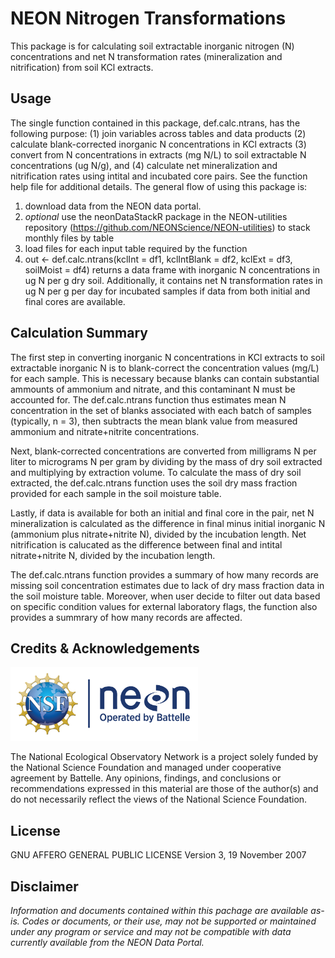 NEON Nitrogen Transformations
================

<!-- README.md is generated from README.Rmd. Please edit that file -->
<!-- ****** Description ****** -->
This package is for calculating soil extractable inorganic nitrogen (N) concentrations and net N transformation rates (mineralization and nitrification) from soil KCl extracts.

<!-- ****** Usage ****** -->
Usage
-----

The single function contained in this package, def.calc.ntrans, has the following purpose: (1) join variables across tables and data products (2) calculate blank-corrected inorganic N concentrations in KCl extracts (3) convert from N concentrations in extracts (mg N/L) to soil extractable N concentrations (ug N/g), and (4) calculate net mineralization and nitrification rates using intital and incubated core pairs. See the function help file for additional details. The general flow of using this package is:

1.  download data from the NEON data portal.
2.  *optional* use the neonDataStackR package in the NEON-utilities repository (<https://github.com/NEONScience/NEON-utilities>) to stack monthly files by table
3.  load files for each input table required by the function
4.  out &lt;- def.calc.ntrans(kclInt = df1, kclIntBlank = df2, kclExt = df3, soilMoist = df4) returns a data frame with inorganic N concentrations in ug N per g dry soil. Additionally, it contains net N transformation rates in ug N per g per day for incubated samples if data from both initial and final cores are available.

<!-- ****** Calculation Summary ****** -->
Calculation Summary
-------------------

The first step in converting inorganic N concentrations in KCl extracts to soil extractable inorganic N is to blank-correct the concentration values (mg/L) for each sample. This is necessary because blanks can contain substantial ammounts of ammonium and nitrate, and this contaminant N must be accounted for. The def.calc.ntrans function thus estimates mean N concentration in the set of blanks associated with each batch of samples (typically, n = 3), then subtracts the mean blank value from measured ammonium and nitrate+nitrite concentrations.

Next, blank-corrected concentrations are converted from milligrams N per liter to micrograms N per gram by dividing by the mass of dry soil extracted and multiplying by extraction volume. To calculate the mass of dry soil extracted, the def.calc.ntrans function uses the soil dry mass fraction provided for each sample in the soil moisture table.

Lastly, if data is available for both an initial and final core in the pair, net N mineralization is calculated as the difference in final minus initial inorganic N (ammonium plus nitrate+nitrite N), divided by the incubation length. Net nitrification is calucated as the difference between final and intital nitrate+nitrite N, divided by the incubation length.

The def.calc.ntrans function provides a summary of how many records are missing soil concentration estimates due to lack of dry mass fraction data in the soil moisture table. Moreover, when user decide to filter out data based on specific condition values for external laboratory flags, the function also provides a summrary of how many records are affected.

<!-- ****** Acknowledgements ****** -->
Credits & Acknowledgements
--------------------------

<!-- HTML tags to produce image, resize, add hyperlink. -->
<!-- ONLY WORKS WITH HTML or GITHUB documents -->
<a href="http://www.neonscience.org/"> <img src="logo.png" width="300px" /> </a>

<!-- Acknowledgements text -->
The National Ecological Observatory Network is a project solely funded by the National Science Foundation and managed under cooperative agreement by Battelle. Any opinions, findings, and conclusions or recommendations expressed in this material are those of the author(s) and do not necessarily reflect the views of the National Science Foundation.

<!-- ****** License ****** -->
License
-------

GNU AFFERO GENERAL PUBLIC LICENSE Version 3, 19 November 2007

<!-- ****** Disclaimer ****** -->
Disclaimer
----------

*Information and documents contained within this pachage are available as-is. Codes or documents, or their use, may not be supported or maintained under any program or service and may not be compatible with data currently available from the NEON Data Portal.*
